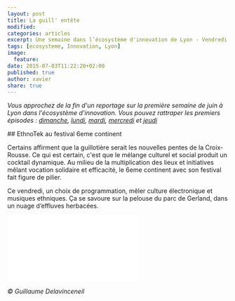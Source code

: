 ```yaml
---
layout: post
title: La guill' entête
modified:
categories: articles
excerpt: Une semaine dans l’écosystème d'innovation de Lyon - Vendredi
tags: [ecosysteme, Innovation, Lyon]
image:
  feature:
date: 2015-07-03T11:22:20+02:00
published: true
author: xavier
share: true
---
```


_Vous approchez de la fin d'un reportage sur la première semaine de juin à Lyon dans l'écosystème d'innovation. Vous pouvez rattraper les premiers épisodes : [dimanche](/articles/semaine-dans-ecosysteme-innovation-Lyon/), [lundi](/articles/semaine-ecosysteme-innovation-Lyon-Lundi/), [mardi](/articles/semaine-ecosysteme-innovation-Lyon-mardi/), [mercredi](/articles/semaine-ecosysteme-innovation-Lyon-Mercredi/) et [jeudi](/articles/semaine-ecosysteme-innovation-Lyon-Jeudi/)_ 

## EthnoTek au festival 6eme continent

Certains affirment que la guillotière serait les nouvelles pentes de la Croix-Rousse. Ce qui est certain, c'est que le mélange culturel et social produit un cocktail dynamique. Au milieu de la multiplication des lieux et initiatives mêlant vocation solidaire et efficacité, le 6eme continent avec son festival fait figure de pilier.

Ce vendredi, un choix de programmation, mêler culture électronique et musiques ethniques. Ça se savoure sur la pelouse du parc de Gerland, dans un nuage d’effluves herbacées.

<iframe src="{{ site.url }}/images/ethnotek.mp4" frameborder="0" width="300"> </iframe>

_&copy; Guillaume Delavinceneil‎_

